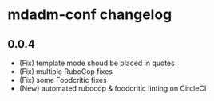 # mdadm-conf changelog

## 0.0.4

- (Fix) template mode shoud be placed in quotes
- (Fix) multiple RuboCop fixes
- (Fix) some Foodcritic fixes
- (New) automated rubocop & foodcritic linting on CircleCI
